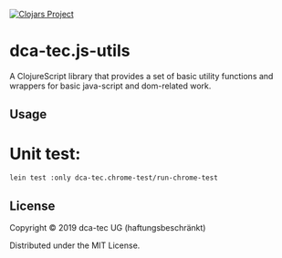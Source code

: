 [![Clojars Project](https://img.shields.io/clojars/v/dca-tec/js-utils.svg)](https://clojars.org/dca-tec/js-utils)
# dca-tec.js-utils

A ClojureScript library that provides a set of basic utility functions and wrappers for
basic java-script and dom-related work.

## Usage

# Unit test:
    lein test :only dca-tec.chrome-test/run-chrome-test

## License

Copyright © 2019 dca-tec UG (haftungsbeschränkt)

Distributed under the MIT License.


